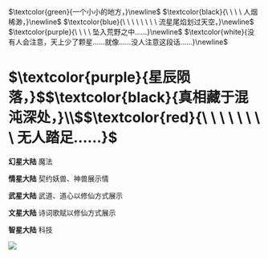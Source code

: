 $\textcolor{green}{一个小小的地方，}\newline$
$\textcolor{black}{\ \ \ \ 人烟稀渺，}\newline$
$\textcolor{blue}{\ \ \ \ \ \ \ \ 流星尾焰划过天空，}\newline$
$\textcolor{purple}{\ \ \ \  坠入荒野之中……}\newline$
$\textcolor{white}{没有人会注意，天上少了颗星……就像……没人注意这段话……}\newline$
# $\textcolor{purple}{星辰陨落，}$$\textcolor{black}{真相藏于混沌深处，}\\$$\textcolor{red}{\ \ \ \ \ \ \ \ 无人踏足……}$


**幻星大陆**
魔法

**情星大陆**
契约妖兽、神兽展示情

**武星大陆**
武道、道心以修仙方式展示

**文星大陆**
诗词歌赋以修仙方式展示


**智星大陆**
科技

![](https://cdn.luogu.com.cn/upload/image_hosting/xxk5lzp4.png)
